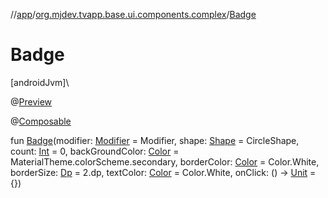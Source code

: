 //[app](../../index.md)/[org.mjdev.tvapp.base.ui.components.complex](index.md)/[Badge](-badge.md)

# Badge

[androidJvm]\

@[Preview](https://developer.android.com/reference/kotlin/androidx/compose/ui/tooling/preview/Preview.html)

@[Composable](https://developer.android.com/reference/kotlin/androidx/compose/runtime/Composable.html)

fun [Badge](-badge.md)(modifier: [Modifier](https://developer.android.com/reference/kotlin/androidx/compose/ui/Modifier.html) = Modifier, shape: [Shape](https://developer.android.com/reference/kotlin/androidx/compose/ui/graphics/Shape.html) = CircleShape, count: [Int](https://kotlinlang.org/api/latest/jvm/stdlib/kotlin/-int/index.html) = 0, backGroundColor: [Color](https://developer.android.com/reference/kotlin/androidx/compose/ui/graphics/Color.html) = MaterialTheme.colorScheme.secondary, borderColor: [Color](https://developer.android.com/reference/kotlin/androidx/compose/ui/graphics/Color.html) = Color.White, borderSize: [Dp](https://developer.android.com/reference/kotlin/androidx/compose/ui/unit/Dp.html) = 2.dp, textColor: [Color](https://developer.android.com/reference/kotlin/androidx/compose/ui/graphics/Color.html) = Color.White, onClick: () -&gt; [Unit](https://kotlinlang.org/api/latest/jvm/stdlib/kotlin/-unit/index.html) = {})
